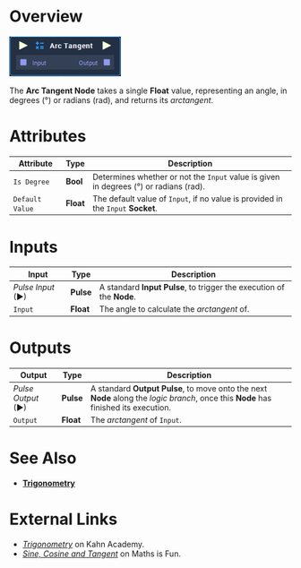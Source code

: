 # Overview

![](../../../.gitbook/assets/node-arc-tangent.png)

The **Arc Tangent Node** takes a single **Float** value, representing an angle, in degrees (°) or radians (rad), and returns its *arctangent*.

# Attributes

|Attribute|Type|Description|
|---|---|---|
|`Is Degree`|**Bool**|Determines whether or not the `Input` value is given in degrees (°) or radians (rad).|
|`Default Value`|**Float**|The default value of `Input`, if no value is provided in the `Input` **Socket**.|

# Inputs

|Input|Type|Description|
|---|---|---|
|*Pulse Input* (►)|**Pulse**|A standard **Input Pulse**, to trigger the execution of the **Node**.|
|`Input`|**Float**|The angle to calculate the *arctangent* of.|

# Outputs

|Output|Type|Description|
|---|---|---|
|*Pulse Output* (►)|**Pulse**|A standard **Output Pulse**, to move onto the next **Node** along the *logic branch*, once this **Node** has finished its execution.|
|`Output`|**Float**|The *arctangent* of `Input`.|

# See Also

- [**Trigonometry**](README.md)

# External Links
- [*Trigonometry*](https://www.khanacademy.org/math/trigonometry) on Kahn Academy.
- [*Sine, Cosine and Tangent*](https://www.mathsisfun.com/sine-Cosine-tangent.html) on Maths is Fun.